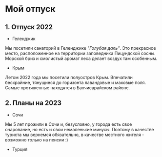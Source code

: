 # Мой отпуск

## 1. Отпуск 2022

* Геленджик

Мы посетили санаторий в Геленджике _*"Голубая даль"*_. Это прекрасное место, расположенное на территории заповедника Пицундской сосны. Морской бриз и смолистый аромат леса делает воздух там особенным.

* Крым

Летом 2022 года мы посетили полуостров Крым. Впечатили бескрайние, тянущиеся до горизонта лавандовые и маковые поля. Самые протяженные находятся в Бахчисарайском районе.

## 2.  Планы на 2023

* Сочи

Мы 5 лет прожили в Сочи и, безусловно, у города есть свое очарование, но есть и свои немаленькие минусы. Поэтому в качестве туриста мы вернемся обязательно, в качестве местного жителя - возможно только на пенсии :) 

* Турция